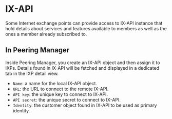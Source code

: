 # IX-API

Some Internet exchange points can provide access to IX-API instance that hold
details about services and features available to members as well as the ones
a member already subscribed to.

## In Peering Manager

Inside Peering Manager, you create an IX-API object and then assign it to
IXPs. Details found in IX-API will be fetched and displayed in a dedicated tab
in the IXP detail view.

* `Name`: a name for the local IX-API object.
* `URL`: the URL to connect to the remote IX-API.
* `API key`: the unique key to connect to IX-API.
* `API secret`: the unique secret to connect to IX-API.
* `Identity`: the customer object found in IX-API to be used as primary identity.
